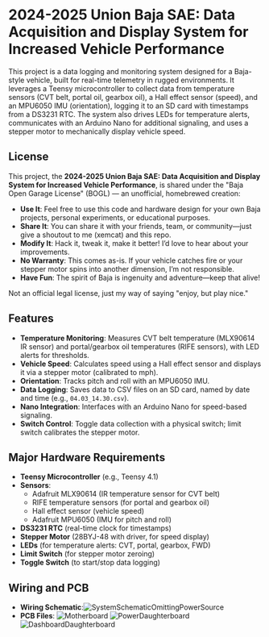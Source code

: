 # 2024-2025 Union Baja SAE: Data Acquisition and Display System for Increased Vehicle Performance

This project is a data logging and monitoring system designed for a Baja-style vehicle, built for real-time telemetry in rugged environments. It leverages a Teensy microcontroller to collect data from temperature sensors (CVT belt, portal oil, gearbox oil), a Hall effect sensor (speed), and an MPU6050 IMU (orientation), logging it to an SD card with timestamps from a DS3231 RTC. The system also drives LEDs for temperature alerts, communicates with an Arduino Nano for additional signaling, and uses a stepper motor to mechanically display vehicle speed.

## License

This project, the **2024-2025 Union Baja SAE: Data Acquisition and Display System for Increased Vehicle Performance**, is shared under the "Baja Open Garage License" (BOGL) — an unofficial, homebrewed creation:

- **Use It**: Feel free to use this code and hardware design for your own Baja projects, personal experiments, or educational purposes.
- **Share It**: You can share it with your friends, team, or community—just give a shoutout to me (xemcat) and this repo.
- **Modify It**: Hack it, tweak it, make it better! I’d love to hear about your improvements.
- **No Warranty**: This comes as-is. If your vehicle catches fire or your stepper motor spins into another dimension, I’m not responsible.
- **Have Fun**: The spirit of Baja is ingenuity and adventure—keep that alive!

Not an official legal license, just my way of saying "enjoy, but play nice."

## Features
- **Temperature Monitoring**: Measures CVT belt temperature (MLX90614 IR sensor) and portal/gearbox oil temperatures (RIFE sensors), with LED alerts for thresholds.
- **Vehicle Speed**: Calculates speed using a Hall effect sensor and displays it via a stepper motor (calibrated to mph).
- **Orientation**: Tracks pitch and roll with an MPU6050 IMU.
- **Data Logging**: Saves data to CSV files on an SD card, named by date and time (e.g., `04.03_14.30.csv`).
- **Nano Integration**: Interfaces with an Arduino Nano for speed-based signaling.
- **Switch Control**: Toggle data collection with a physical switch; limit switch calibrates the stepper motor.

## Major Hardware Requirements
- **Teensy Microcontroller** (e.g., Teensy 4.1)
- **Sensors**:
  - Adafruit MLX90614 (IR temperature sensor for CVT belt)
  - RIFE temperature sensors (for portal and gearbox oil)
  - Hall effect sensor (vehicle speed)
  - Adafruit MPU6050 (IMU for pitch and roll)
- **DS3231 RTC** (real-time clock for timestamps)
- **Stepper Motor** (28BYJ-48 with driver, for speed display)
- **LEDs** (for temperature alerts: CVT, portal, gearbox, FWD)
- **Limit Switch** (for stepper motor zeroing)
- **Toggle Switch** (to start/stop data logging)

## Wiring and PCB
- **Wiring Schematic**:![SystemSchematicOmittingPowerSource](https://github.com/user-attachments/assets/e3470d09-46ee-47d3-aef3-81f8f32e0b75)
- **PCB Files**: ![Motherboard](https://github.com/user-attachments/assets/9e02e9e3-6c23-4ab5-a4cf-af0e8467886d)
![PowerDaughterboard](https://github.com/user-attachments/assets/6b2b460f-a38e-4cf2-acb9-78c2a5274235)
![DashboardDaughterboard](https://github.com/user-attachments/assets/8c1adf21-13ab-404e-9177-b3ebb3008efb)
